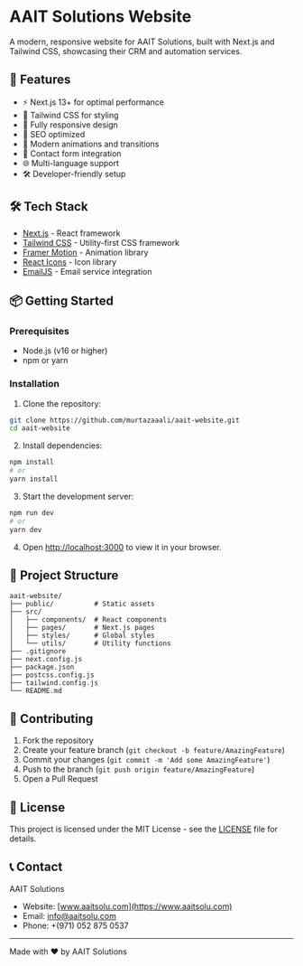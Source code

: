 # AAIT Solutions Website

A modern, responsive website for AAIT Solutions, built with Next.js and Tailwind CSS, showcasing their CRM and automation services.

## 🚀 Features

- ⚡ Next.js 13+ for optimal performance
- 🎨 Tailwind CSS for styling
- 📱 Fully responsive design
- 🎯 SEO optimized
- 🔄 Modern animations and transitions
- 📧 Contact form integration
- 🌐 Multi-language support
- 🛠️ Developer-friendly setup

## 🛠️ Tech Stack

- [Next.js](https://nextjs.org/) - React framework
- [Tailwind CSS](https://tailwindcss.com/) - Utility-first CSS framework
- [Framer Motion](https://www.framer.com/motion/) - Animation library
- [React Icons](https://react-icons.github.io/react-icons/) - Icon library
- [EmailJS](https://www.emailjs.com/) - Email service integration

## 📦 Getting Started

### Prerequisites

- Node.js (v16 or higher)
- npm or yarn

### Installation

1. Clone the repository:
```bash
git clone https://github.com/murtazaaali/aait-website.git
cd aait-website
```

2. Install dependencies:
```bash
npm install
# or
yarn install
```

3. Start the development server:
```bash
npm run dev
# or
yarn dev
```

4. Open [http://localhost:3000](http://localhost:3000) to view it in your browser.

## 📁 Project Structure

```
aait-website/
├── public/          # Static assets
├── src/
│   ├── components/  # React components
│   ├── pages/       # Next.js pages
│   ├── styles/      # Global styles
│   └── utils/       # Utility functions
├── .gitignore
├── next.config.js
├── package.json
├── postcss.config.js
├── tailwind.config.js
└── README.md
```

## 🤝 Contributing

1. Fork the repository
2. Create your feature branch (`git checkout -b feature/AmazingFeature`)
3. Commit your changes (`git commit -m 'Add some AmazingFeature'`)
4. Push to the branch (`git push origin feature/AmazingFeature`)
5. Open a Pull Request

## 📄 License

This project is licensed under the MIT License - see the [LICENSE](LICENSE) file for details.

## 📞 Contact

AAIT Solutions
- Website: [www.aaitsolu.com](https://www.aaitsolu.com)
- Email: info@aaitsolu.com
- Phone: +(971) 052 875 0537

---

Made with ❤️ by AAIT Solutions
